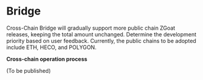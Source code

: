 # Bridge

Cross-Chain Bridge will gradually support more public chain ZGoat releases, keeping the total amount unchanged. Determine the development priority based on user feedback. Currently, the public chains to be adopted include ETH, HECO, and POLYGON.

**Cross-chain operation process**

\(To be published\)

